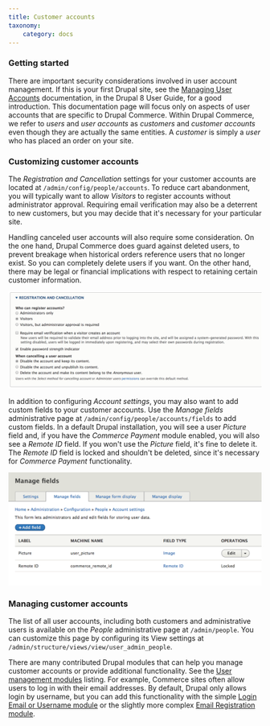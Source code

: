 ```yaml
---
title: Customer accounts
taxonomy:
    category: docs
---
```


### Getting started
There are important security considerations involved in user account management. If this is your first Drupal site, see the [Managing User Accounts] documentation, in the Drupal 8 User Guide, for a good introduction. This documentation page will focus only on aspects of user accounts that are specific to Drupal Commerce. Within Drupal Commerce, we refer to *users* and *user accounts* as *customers* and *customer accounts* even though they are actually the same entities. A *customer* is simply a *user* who has placed an order on your site.

### Customizing customer accounts
The *Registration and Cancellation* settings for your customer accounts are located at `/admin/config/people/accounts`. To reduce cart abandonment, you will typically want to allow *Visitors* to register accounts without administrator approval. Requiring email verification may also be a deterrent to new customers, but you may decide that it's necessary for your particular site.

Handling canceled user accounts will also require some consideration. On the one hand, Drupal Commerce does guard against deleted users, to prevent breakage when historical orders reference users that no longer exist. So you can completely delete users if you want. On the other hand, there may be legal or financial implications with respect to retaining certain customer information.

![Registration and cancellation settings](../images/customer-accounts-1.png)

In addition to configuring *Account settings*, you may also want to add custom fields to your customer accounts. Use the *Manage fields* administrative page at `/admin/config/people/accounts/fields` to add custom fields. In a default Drupal installation, you will see a user *Picture* field and, if you have the *Commerce Payment* module enabled, you will also see a *Remote ID* field. If you won't use the *Picture* field, it's fine to delete it. The *Remote ID* field is locked and shouldn't be deleted, since it's necessary for *Commerce Payment* functionality.

![Custom account fields](../images/customer-accounts-2.png)

### Managing customer accounts
The list of all user accounts, including both customers and administrative users is available on the *People* administrative page at `/admin/people`. You can customize this page by configuring its View settings at `/admin/structure/views/view/user_admin_people`.

There are many contributed Drupal modules that can help you manage customer accounts or provide additional functionality. See the [User management modules](https://www.drupal.org/module-categories/user-management) listing. For example, Commerce sites often allow users to log in with their email addresses. By default, Drupal only allows login by username, but you can add this functionality with the simple [Login Email or Username module] or the slightly more complex [Email Registration module].


[Managing User Accounts]: https://www.drupal.org/docs/user_guide/en/user-chapter.html
[Login Email or Username module]: https://www.drupal.org/project/login_emailusername
[Email Registration module]: https://www.drupal.org/project/email_registration

